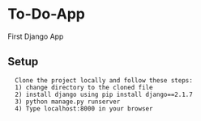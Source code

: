 # To-Do-App
First Django App

## Setup

```
  Clone the project locally and follow these steps:
  1) change directory to the cloned file 
  2) install django using pip install django==2.1.7
  3) python manage.py runserver
  4) Type localhost:8000 in your browser
```
